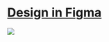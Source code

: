 # [Design in Figma](https://www.figma.com/file/oqGTqK1oX4r08eaBLxKyZb/copy-(1)?node-id=225%3A2357&t=MGdUEmPsA3PJ9LEc-1)
![](https://mir-s3-cdn-cf.behance.net/project_modules/fs/8a045799766163.5efa31210a588.png)
